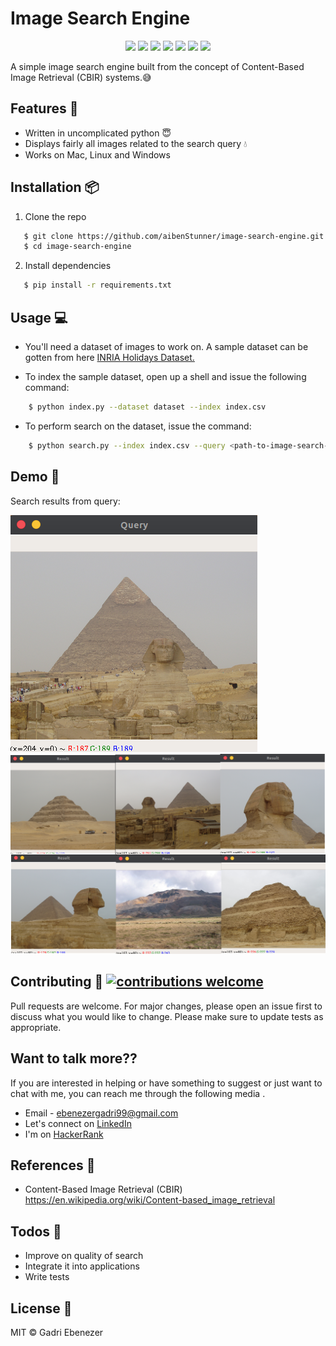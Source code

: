 <h1 align="left">
    Image Search Engine
</h1>
  <p align="center">
 <img src="https://img.shields.io/github/release/aibenStunner/image-search-engine.svg" />
 <img src="https://img.shields.io/github/issues/aibenStunner/image-search-engine.svg">
 <img src="https://img.shields.io/github/issues-closed-raw/aibenStunner/image-search-engine.svg">
 <img src="https://requires.io/github/aibenStunner/image-search-engine/requirements.svg?branch=master"> 
 <img src="https://img.shields.io/snyk/vulnerabilities/github/aibenStunner/image-search-engine.svg">
 <img src="https://img.shields.io/github/languages/top/aibenStunner/image-search-engine.svg">
 <img src="https://img.shields.io/codefactor/grade/github/aibenStunner/image-search-engine/master.svg">

 </p>

A simple image search engine built from the concept of Content-Based Image Retrieval (CBIR) systems.:sweat_smile:

## Features :gem:
   * Written in uncomplicated python :innocent:
   * Displays fairly all images related to the search query :droplet:
   * Works on Mac, Linux and Windows

## Installation :package:
1. Clone the repo
```bash
   $ git clone https://github.com/aibenStunner/image-search-engine.git
   $ cd image-search-engine
```
2. Install dependencies
```bash
   $ pip install -r requirements.txt
```

## Usage :computer:
* You'll need a dataset of images to work on. A sample dataset can be gotten from here <a href="http://lear.inrialpes.fr/people/jegou/data.php">INRIA Holidays Dataset.</a>

* To index the sample dataset, open up a shell and issue the following command:
```bash
    $ python index.py --dataset dataset --index index.csv
```

* To perform search on the dataset, issue the command:
```bash
    $ python search.py --index index.csv --query <path-to-image-search-query> --result-path dataset
```

## Demo :movie_camera:
   Search results from query:
   
   ![](res/query.png)
   ![](res/results.png)
   
 
 ## Contributing :gift: [![contributions welcome](https://img.shields.io/badge/contributions-welcome-brightgreen.svg?style=flat)](https://github.com/dwyl/esta/issues)
Pull requests are welcome. For major changes, please open an issue first to discuss what you would like to change.
Please make sure to update tests as appropriate.

## Want to talk more??
 If you are interested in helping or have something to suggest or just want to chat with me, you can reach me through the following media .
* Email - ebenezergadri99@gmail.com
* Let's connect on <a href="https://www.linkedin.com/in/ebenezer-kweku-gadri-akrong-22b19a185/">LinkedIn</a>
* I'm on <a href="https://www.hackerrank.com/aiben_">HackerRank</a>

## References :book:
* Content-Based Image Retrieval (CBIR)
    https://en.wikipedia.org/wiki/Content-based_image_retrieval

## Todos :pencil:
 - Improve on quality of search
 - Integrate it into applications
 - Write tests

License :key:
----

MIT &copy; Gadri Ebenezer

